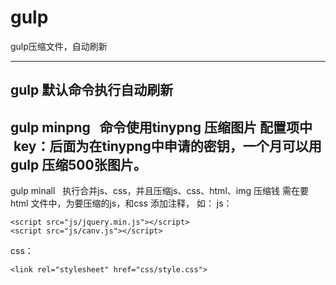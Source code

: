 # gulp
gulp压缩文件，自动刷新
***************************
gulp 默认命令执行自动刷新
--------------------------------------
gulp minpng   命令使用tinypng 压缩图片
配置项中  key：后面为在tinypng中申请的密钥，一个月可以用gulp 压缩500张图片。
---------------------------------------------------------------
gulp minall   执行合并js、css，并且压缩js、css、html、img
压缩钱 需在要html 文件中，为要压缩的js，和css 添加注释，
如：
js：
<!-- build:js js/main.min.js -->
    <script src="js/jquery.min.js"></script>
    <script src="js/canv.js"></script>
<!-- endbuild -->
css：
<!-- build:css css/combined.css -->
    <link rel="stylesheet" href="css/style.css">
<!-- endbuild -->
